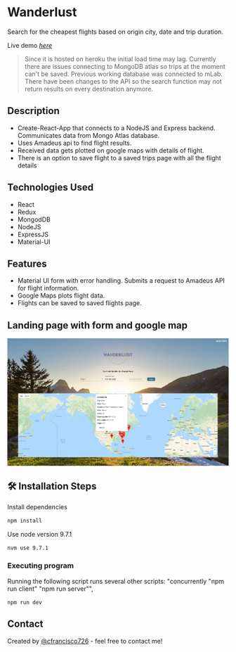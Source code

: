 # Wanderlust

Search for the cheapest flights based on origin city, date and trip duration.

Live demo [_here_](https://destination-finder.herokuapp.com/)

> Since it is hosted on heroku the initial load time may lag. Currently there are issues connecting to MongoDB atlas so trips at the moment can't be saved. Previous working database was connected to mLab. There have been changes to the API so the search function may not return results on every destination anymore.

## Description

- Create-React-App that connects to a NodeJS and Express backend. Communicates data from Mongo Atlas database.
- Uses Amadeus api to find flight results.
- Received data gets plotted on google maps with details of flight.
- There is an option to save flight to a saved trips page with all the flight details

## Technologies Used

- React
- Redux
- MongodDB
- NodeJS
- ExpressJS
- Material-UI

## Features

- Material UI form with error handling. Submits a request to Amadeus API for flight information.
- Google Maps plots flight data.
- Flights can be saved to saved flights page.

## Landing page with form and google map

![Example screenshot](./client/src/images/wanderlust.png)

## 🛠️ Installation Steps

Install dependencies

```bash
npm install
```

Use node version 9.7.1

```bash
nvm use 9.7.1
```

### Executing program

Running the following script runs several other scripts: "concurrently \"npm run client\" \"npm run server\"",

```
npm run dev
```

## Contact

Created by [@cfrancisco726](http://www.carlofrancisco.com) - feel free to contact me!
